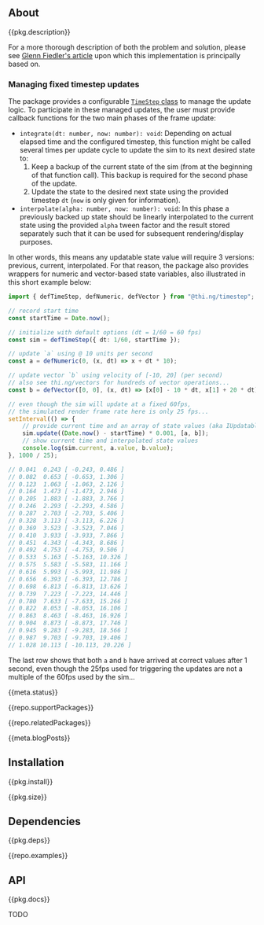 <!-- include ../../assets/tpl/header.md -->

<!-- toc -->

## About

{{pkg.description}}

For a more thorough description of both the problem and solution, please see
[Glenn Fiedler's article](https://www.gafferongames.com/post/fix_your_timestep/)
upon which this implementation is principally based on.

### Managing fixed timestep updates

The package provides a configurable [`TimeStep`
class](https://docs.thi.ng/umbrella/timestep/classes/TimeStep.html) to manage
the update logic. To participate in these managed updates, the user must provide
callback functions for the two main phases of the frame update:

- `integrate(dt: number, now: number): void`: Depending on actual elapsed time
	and the configured timestep, this function might be called several times per
	update cycle to update the sim to its next desired state to:
	1. Keep a backup of the current state of the sim (from at the beginning of
	that function call). This backup is required for the second phase of the update.
	2. Update the state to the desired next state using the provided timestep
	`dt` (`now` is only given for information).
- `interpolate(alpha: number, now: number): void`: In this phase a
  previously backed up state should be linearly interpolated to the current
  state using the provided `alpha` tween factor and the result stored separately
  such that it can be used for subsequent rendering/display purposes.

In other words, this means any updatable state value will require 3 versions:
previous, current, interpolated. For that reason, the package also provides
wrappers for numeric and vector-based state variables, also illustrated in this
short example below:

```ts tangle:export/readme.ts
import { defTimeStep, defNumeric, defVector } from "@thi.ng/timestep";

// record start time
const startTime = Date.now();

// initialize with default options (dt = 1/60 = 60 fps)
const sim = defTimeStep({ dt: 1/60, startTime });

// update `a` using @ 10 units per second
const a = defNumeric(0, (x, dt) => x + dt * 10);

// update vector `b` using velocity of [-10, 20] (per second)
// also see thi.ng/vectors for hundreds of vector operations...
const b = defVector([0, 0], (x, dt) => [x[0] - 10 * dt, x[1] + 20 * dt]);

// even though the sim will update at a fixed 60fps,
// the simulated render frame rate here is only 25 fps...
setInterval(() => {
	// provide current time and an array of state values (aka IUpdatable impls)
	sim.update((Date.now() - startTime) * 0.001, [a, b]);
	// show current time and interpolated state values
	console.log(sim.current, a.value, b.value);
}, 1000 / 25);

// 0.041  0.243 [ -0.243, 0.486 ]
// 0.082  0.653 [ -0.653, 1.306 ]
// 0.123  1.063 [ -1.063, 2.126 ]
// 0.164  1.473 [ -1.473, 2.946 ]
// 0.205  1.883 [ -1.883, 3.766 ]
// 0.246  2.293 [ -2.293, 4.586 ]
// 0.287  2.703 [ -2.703, 5.406 ]
// 0.328  3.113 [ -3.113, 6.226 ]
// 0.369  3.523 [ -3.523, 7.046 ]
// 0.410  3.933 [ -3.933, 7.866 ]
// 0.451  4.343 [ -4.343, 8.686 ]
// 0.492  4.753 [ -4.753, 9.506 ]
// 0.533  5.163 [ -5.163, 10.326 ]
// 0.575  5.583 [ -5.583, 11.166 ]
// 0.616  5.993 [ -5.993, 11.986 ]
// 0.656  6.393 [ -6.393, 12.786 ]
// 0.698  6.813 [ -6.813, 13.626 ]
// 0.739  7.223 [ -7.223, 14.446 ]
// 0.780  7.633 [ -7.633, 15.266 ]
// 0.822  8.053 [ -8.053, 16.106 ]
// 0.863  8.463 [ -8.463, 16.926 ]
// 0.904  8.873 [ -8.873, 17.746 ]
// 0.945  9.283 [ -9.283, 18.566 ]
// 0.987  9.703 [ -9.703, 19.406 ]
// 1.028 10.113 [ -10.113, 20.226 ]
```

The last row shows that both `a` and `b` have arrived at correct values after 1
second, even though the 25fps used for triggering the updates are not a multiple
of the 60fps used by the sim...

{{meta.status}}

{{repo.supportPackages}}

{{repo.relatedPackages}}

{{meta.blogPosts}}

## Installation

{{pkg.install}}

{{pkg.size}}

## Dependencies

{{pkg.deps}}

{{repo.examples}}

## API

{{pkg.docs}}

TODO

<!-- include ../../assets/tpl/footer.md -->
